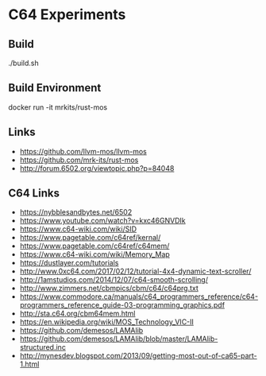 # C64 Experiments

## Build
./build.sh

## Build Environment
docker run -it mrkits/rust-mos

## Links
- https://github.com/llvm-mos/llvm-mos
- https://github.com/mrk-its/rust-mos
- http://forum.6502.org/viewtopic.php?p=84048

## C64 Links
- https://nybblesandbytes.net/6502
- https://www.youtube.com/watch?v=kxc46GNVDIk
- https://www.c64-wiki.com/wiki/SID
- https://www.pagetable.com/c64ref/kernal/
- https://www.pagetable.com/c64ref/c64mem/
- https://www.c64-wiki.com/wiki/Memory_Map
- https://dustlayer.com/tutorials
- http://www.0xc64.com/2017/02/12/tutorial-4x4-dynamic-text-scroller/
- http://1amstudios.com/2014/12/07/c64-smooth-scrolling/
- http://www.zimmers.net/cbmpics/cbm/c64/c64prg.txt
- https://www.commodore.ca/manuals/c64_programmers_reference/c64-programmers_reference_guide-03-programming_graphics.pdf
- http://sta.c64.org/cbm64mem.html
- https://en.wikipedia.org/wiki/MOS_Technology_VIC-II
- https://github.com/demesos/LAMAlib
- https://github.com/demesos/LAMAlib/blob/master/LAMAlib-structured.inc
- http://mynesdev.blogspot.com/2013/09/getting-most-out-of-ca65-part-1.html